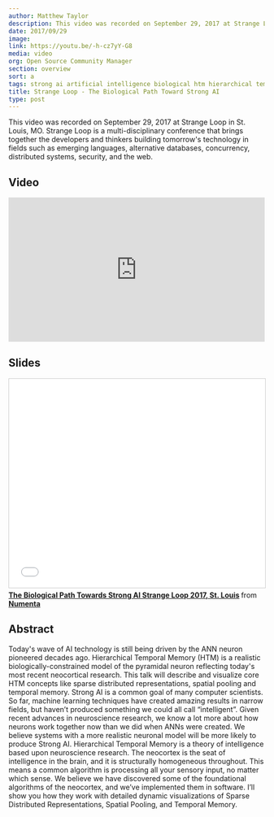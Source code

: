 ```yaml
---
author: Matthew Taylor
description: This video was recorded on September 29, 2017 at Strange Loop in St. Louis, MO.
date: 2017/09/29
image:
link: https://youtu.be/-h-cz7yY-G8
media: video
org: Open Source Community Manager
section: overview
sort: a
tags: strong ai artificial intelligence biological htm hierarchical temporal memory brain
title: Strange Loop - The Biological Path Toward Strong AI
type: post
---
```


This video was recorded on September 29, 2017 at Strange Loop in St. Louis, MO. Strange Loop is a multi-disciplinary conference that brings together the developers and thinkers building tomorrow's technology in fields such as emerging languages, alternative databases, concurrency, distributed systems, security, and the web.

## Video

<iframe width="504" height="284" src="https://www.youtube.com/embed/-h-cz7yY-G8" frameborder="0" gesture="media" allow="encrypted-media" allowfullscreen></iframe>

## Slides

<iframe src="//www.slideshare.net/slideshow/embed_code/key/eYSckY4cAopPmt" width="504" height="411" frameborder="0" marginwidth="0" marginheight="0" scrolling="no" style="border:1px solid #CCC; border-width:1px; margin-bottom:5px; max-width: 100%;" allowfullscreen> </iframe> <div style="margin-bottom:5px"> <strong> <a href="//www.slideshare.net/numenta/the-biological-path-towards-strong-ai-strange-loop-2017-st-louis" title="The Biological Path Towards Strong AI Strange Loop 2017, St. Louis" target="\_blank">The Biological Path Towards Strong AI Strange Loop 2017, St. Louis</a> </strong> from <strong><a href="https://www.slideshare.net/numenta" target="\_blank">Numenta</a></strong> </div>

## Abstract

Today's wave of AI technology is still being driven by the ANN neuron pioneered decades ago. Hierarchical Temporal Memory (HTM) is a realistic biologically-constrained model of the pyramidal neuron reflecting today's most recent neocortical research. This talk will describe and visualize core HTM concepts like sparse distributed representations, spatial pooling and temporal memory. Strong AI is a common goal of many computer scientists. So far, machine learning techniques have created amazing results in narrow fields, but haven’t produced something we could all call “intelligent”. Given recent advances in neuroscience research, we know a lot more about how neurons work together now than we did when ANNs were created. We believe systems with a more realistic neuronal model will be more likely to produce Strong AI. Hierarchical Temporal Memory is a theory of intelligence based upon neuroscience research. The neocortex is the seat of intelligence in the brain, and it is structurally homogeneous throughout. This means a common algorithm is processing all your sensory input, no matter which sense. We believe we have discovered some of the foundational algorithms of the neocortex, and we’ve implemented them in software. I’ll show you how they work with detailed dynamic visualizations of Sparse Distributed Representations, Spatial Pooling, and Temporal Memory.
